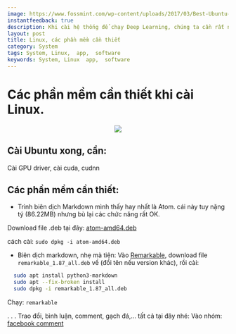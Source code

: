 ```yaml
---
image: https://www.fossmint.com/wp-content/uploads/2017/03/Best-Ubuntu-Desktop-Apps.png
instantfeedback: true
description: Khi cài hệ thống để chạy Deep Learning, chúng ta cần rất nhiều thứ lỉnh kỉnh
layout: post
title: Linux, các phần mềm cần thiết
category: System
tags: System, Linux,  app,  software   
keywords: System, Linux  app,  software  
---
```


# Các phần mềm cần thiết khi cài Linux.

<div style="text-align:center"><img src ="https://www.fossmint.com/wp-content/uploads/2017/03/Best-Ubuntu-Desktop-Apps.png" /></div>


## Cài Ubuntu xong, cần:
Cài GPU driver, cài cuda, cudnn


## Các phần mềm cần thiết:

- Trình biên dịch Markdown mình thấy hay nhất là Atom. cái này tuy nặng tý (86.22MB) nhưng bù lại các chức năng rất OK.

Download file .deb tại đây: [atom-amd64.deb](https://atom.io/download/deb)

cách cài: `sudo dpkg -i atom-amd64.deb`

- Biên dịch markdown, nhẹ mà tiện: Vào [Remarkable](remarkableapp.github.io), download file `remarkable_1.87_all.deb` về (đổi tên nếu version khác), rồi cài:
```bash
  sudo apt install python3-markdown
  sudo apt --fix-broken install
  sudo dpkg -i remarkable_1.87_all.deb 
```
Chạy: ``remarkable``













.
.
.
Trao đổi, bình luận, comment, gạch đá,... tất cả tại đây nhé:
Vào nhóm: [facebook comment](https://www.facebook.com/hethongnhung.pro/posts/1241651415990241?__xts__[0]=68.ARD8LAK8_uV32fXRl_c2A_flieDWD_rv8ojJyysf8NWDq2ElwKiTOXZv8ZnraUkjbG8qcbnautlZKy-VWA-bPDVU-gHV6LQPcghJjn9z5NWttAH9TowUutdEzIK3z4NTyYn2BQiKO9KX00mdNCHyfPatUzXOrEAioQEBFwejAeAd9Cvo9nXoq2x_n950Z37vlrMJN2juCp6YQAA9AGakVZniX7t5wLb4tYhfcbL7O5AIysvpmg8KYuupxUDfjYQ7kn6bY_ny4ivFAuGBlmIZmxlun84EQYeKFtNoKP5L7oAW4QpyTwIw4PqGnv46nNqfdtpN945FI2M06F1G-fG_nT9FyA&__tn__=-R)
